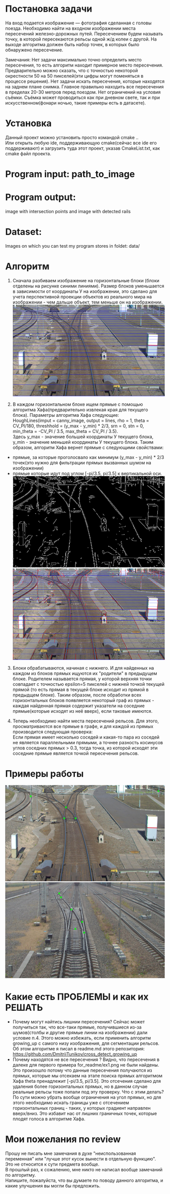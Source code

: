 # Постановка задачи  
На вход подается изображение — фотография сделанная с головы поезда. 
Необходимо найти на входном изображении места пересечений железно-дорожных путей. Пересечением будем называть точку, в которой пересекаются рельсы одной ж/д колеи с другой.
На выходе алгоритма должен быть набор точек, в которых было обнаружено пересечение.
 
Замечания: 
Нет задачи максимально точно определить место пересечения, то есть алгоритм находит примерное место пересечения. Предварительно можно сказать, что с точностью некоторой окрестности 50 на 50 пикселей(эти цифры могут поменяться в процессе решения).
Нет задачи искать пересечения, которые находятся на заднем плане снимка. Главное правильно находить все пересечения в пределах 20-30 метров перед поездом. 
Нет ограничений на условия съёмки. Съёмка может проводиться как при дневном свете, так и при искусственном(фонари ночью, такие примеры есть в датасете).

# Установка  
Данный проект можно установить просто командой cmake ..  
Или открыть любую ide, поддерживающую cmake(сейчас все ide его поддерживают) и загрузить туда этот проект, указав CmakeList.txt, как cmake файл проекта.  

#  Program input: path_to_image  
#  Program output:  
image with intersection points and image with detected rails  
#  Dataset:  
Images on which you can test my program stores in foldet: data/  

# Алгоритм  
1. Сначала разбиваем изображение на горизонтальные блоки (блоки отделены на рисунке синими линиями). Размер блоков уменьшается в зависимости от координаты У на изображении, это сделано для учета перспективной проекции объектов из реального мира на изображении - чем дальше объект, тем меньше он на изображении.
![Разбиение на горизонтальные блоки](for_readme/horizontal_blocks.png)  

2. В каждом горизонтальном блоке ищем прямые с помощью алгоритма Хафа(предварительно извлекая края для текущего блока). Параметры алгоритма Хафа следующие:  
HoughLines(imput = canny_image, output = lines, rho = 1, theta = CV_PI/180, threshhold = (y_max - y_min) * 2/3, srn = 0, stn = 0, min_theta = -CV_PI / 3.5, max_theta = CV_PI / 3.5).  
Здесь y_max - значение большей координаты У текущего блока, y_min - значение меньшей координаты У текущего блока. Таким образом, алгоритм Хафа вернет прямые с следующими свойствами:  
- прямые, за которые проголосвало как минимум (y_max - y_min) * 2/3 точек(это нужно для фильтрации прямых вызванных шумом на изображении)  
- прямые которые идут под углом [-pi/3.5, pi/3.5] к вертикальной оси.  
![Canny для всего изображения](for_readme/canny.png)  
![Прямые найденные в каждом блоке](for_readme/hough_lines.png)  

3. Блоки обрабатываются, начиная с нижнего. И для найденных на каждом из блоков прямых ищуются их "родители" в предыдущем блоке. Родителем называется прямая, у которой верхняя точки совпадает с точностью epsilon=5 пикселей с нижней точкой текущей прямой (то есть прямая в текущей блоке исходит из прямой в предыдщем блоке). Таким образом, после обработки всех горизонтальных блоков появляется некоторый граф из прямых - каждая найденная прямая содержит указатели на соседние прямые(которые исходят из неё вверх), если таковые имеются.

4. Теперь необходимо найти места пересечений рельсов. Для этого, просматриваются все прямые в графе, и для каждой из прямых производится следующая проверка:  
Если прямая имеет несколько соседей и какая-то пара из соседей не является параллельными прямыми, а точнее разность косинусов углов соседних прямых > 0.3, тогда точка, из которой исходят эти соседние прямые является точкой пересечения рельсов.  

# Примеры работы  
![Пример 1](for_readme/ex1.png)  
![Пример 2](for_readme/ex2.png)  

# Какие есть ПРОБЛЕМЫ и как их РЕШАТЬ  
- Почему могут найтись лишнии пересечения? Сейчас может получиться так, что все-таки прямые, получившиеся из-за шумов(столбы и другие прямые линии на изображении) дали условие п.4. Этого можно избежать, если применить алгоритм growing_up с самого низу изображения, для сегментации рельсов. Об этом алгоритме я писал в readme.md этого репозитория: https://github.com/DmitriiTunikov/cross_detect_growing_up  
- Почему находятся не все пересечения ? Видно, что пересечения в далеке для первого примера for_readme/ex1.png не были найдены. Это произошло потому что данные пересечения получаются из прямых, которые мы отсекаем на этапе поиска прямых алгоритмом Хафа theta пренадлежит [-pi/3.5, pi/3.5]. Это отсечения сделано для удаления более горизонтальных прямых, но в данном случае реальные рельсы тоже попали под эту проверку. Что с этим делать? По сути можно убрать вообще ограничения на угол прямых, но для этого необходимо искать границы уже с отсечением горизонтальных границ - таких, у которых градиент направлен вверх/вниз. Это избавит нас от лишних граничных точек, которые плодят голоса в алгоритме Хафа.  

# Мои пожелания по review  
Прошу не писать мне замечания в духе "неиспользованная переменная" или "лучше этот кусок вынести в отдельную функцию". Это не относится к сути предмета вообще.  
В прошлый раз, к сожалению, мне никто не написал вообще замечаний по алгоритму.  
Напишите, пожалуйста, что вы думаете по поводу данного алгоритма, и какие улучшения вы могли бы предложить.
